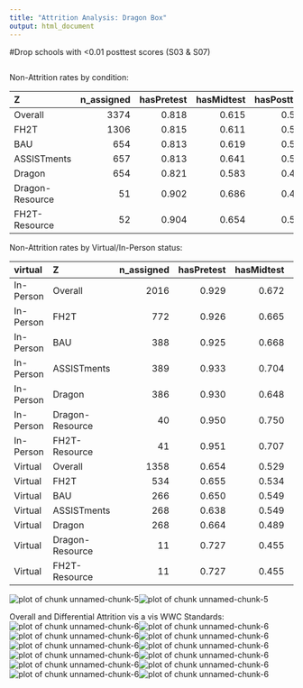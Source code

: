 ```yaml
---
title: "Attrition Analysis: Dragon Box"
output: html_document
---
```








#Drop schools with <0.01 posttest scores (S03 & S07)


```
````
Non-Attrition rates by condition:


|Z               | n_assigned| hasPretest| hasMidtest| hasPosttest| hasDelayed| hasStatetest|
|:---------------|----------:|----------:|----------:|-----------:|----------:|------------:|
|Overall         |       3374|      0.818|      0.615|       0.525|      0.370|        0.747|
|FH2T            |       1306|      0.815|      0.611|       0.531|      0.372|        0.747|
|BAU             |        654|      0.813|      0.619|       0.532|      0.359|        0.729|
|ASSISTments     |        657|      0.813|      0.641|       0.539|      0.385|        0.778|
|Dragon          |        654|      0.821|      0.583|       0.498|      0.333|        0.737|
|Dragon-Resource |         51|      0.902|      0.686|       0.451|      0.490|        0.765|
|FH2T-Resource   |         52|      0.904|      0.654|       0.558|      0.577|        0.692|

Non-Attrition rates by Virtual/In-Person status:

|virtual   |Z               | n_assigned| hasPretest| hasMidtest| hasPosttest| hasDelayed| hasStatetest|
|:---------|:---------------|----------:|----------:|----------:|-----------:|----------:|------------:|
|In-Person |Overall         |       2016|      0.929|      0.672|       0.575|      0.414|        0.815|
|In-Person |FH2T            |        772|      0.926|      0.665|       0.580|      0.420|        0.811|
|In-Person |BAU             |        388|      0.925|      0.668|       0.570|      0.379|        0.786|
|In-Person |ASSISTments     |        389|      0.933|      0.704|       0.589|      0.437|        0.841|
|In-Person |Dragon          |        386|      0.930|      0.648|       0.565|      0.386|        0.834|
|In-Person |Dragon-Resource |         40|      0.950|      0.750|       0.500|      0.525|        0.800|
|In-Person |FH2T-Resource   |         41|      0.951|      0.707|       0.585|      0.585|        0.780|
|Virtual   |Overall         |       1358|      0.654|      0.529|       0.451|      0.303|        0.646|
|Virtual   |FH2T            |        534|      0.655|      0.534|       0.459|      0.303|        0.655|
|Virtual   |BAU             |        266|      0.650|      0.549|       0.477|      0.331|        0.647|
|Virtual   |ASSISTments     |        268|      0.638|      0.549|       0.466|      0.310|        0.687|
|Virtual   |Dragon          |        268|      0.664|      0.489|       0.403|      0.257|        0.597|
|Virtual   |Dragon-Resource |         11|      0.727|      0.455|       0.273|      0.364|        0.636|
|Virtual   |FH2T-Resource   |         11|      0.727|      0.455|       0.455|      0.545|        0.364|

![plot of chunk unnamed-chunk-5](figure/unnamed-chunk-5-1.png)![plot of chunk unnamed-chunk-5](figure/unnamed-chunk-5-2.png)


Overall and Differential Attrition vis a vis WWC Standards:
![plot of chunk unnamed-chunk-6](figure/unnamed-chunk-6-1.png)![plot of chunk unnamed-chunk-6](figure/unnamed-chunk-6-2.png)![plot of chunk unnamed-chunk-6](figure/unnamed-chunk-6-3.png)![plot of chunk unnamed-chunk-6](figure/unnamed-chunk-6-4.png)![plot of chunk unnamed-chunk-6](figure/unnamed-chunk-6-5.png)![plot of chunk unnamed-chunk-6](figure/unnamed-chunk-6-6.png)![plot of chunk unnamed-chunk-6](figure/unnamed-chunk-6-7.png)![plot of chunk unnamed-chunk-6](figure/unnamed-chunk-6-8.png)![plot of chunk unnamed-chunk-6](figure/unnamed-chunk-6-9.png)![plot of chunk unnamed-chunk-6](figure/unnamed-chunk-6-10.png)![plot of chunk unnamed-chunk-6](figure/unnamed-chunk-6-11.png)![plot of chunk unnamed-chunk-6](figure/unnamed-chunk-6-12.png)
